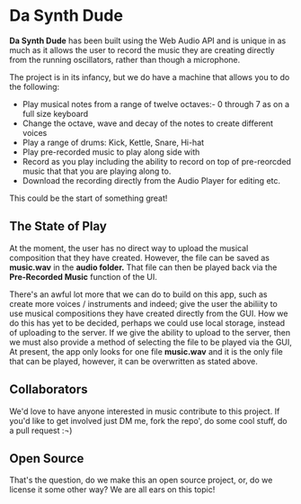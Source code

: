 # Da Synth Dude

**Da Synth Dude** has been built using the Web Audio API and is unique in as much as
it allows the user to record the music they are creating directly from the running
oscillators, rather than though a microphone.

The project is in its infancy, but we do have a machine that allows you to do the
following:

- Play musical notes from a range of twelve octaves:- 0 through 7 as on a full size
  keyboard
- Change the octave, wave and decay of the notes to create different voices
- Play a range of drums: Kick, Kettle, Snare, Hi-hat
- Play pre-recorded music to play along side with
- Record as you play including the ability to record on top of pre-reorcded music that
  that you are playing along to.
- Download the recording directly from the Audio Player for editing etc.

This could be the start of something great!

## The State of Play

At the moment, the user has no direct way to upload the musical composition that they
have created. However, the file can be saved as **music.wav** in the **audio folder.**
That file can then be played back via the **Pre-Recorded Music** function of the UI.

There's an awful lot more that we can do to build on this app, such as create more
voices / instruments and indeed; give the user the abiliity to use musical compositions
they have created directly from the GUI. How we do this has yet to be decided, perhaps
we could use local storage, instead of uploading to the server. If we give the ability
to upload to the server, then we must also provide a method of selecting the file to be
played via the GUI, At present, the app only looks for one file **music.wav** and it is
the only file that can be played, however, it can be overwritten as stated above.

## Collaborators

We'd love to have anyone interested in music contribute to this project. If you'd like
to get involved just DM me, fork the repo', do some cool stuff, do a pull request :¬)

## Open Source

That's the question, do we make this an open source project, or, do we license it
some other way? We are all ears on this topic!
